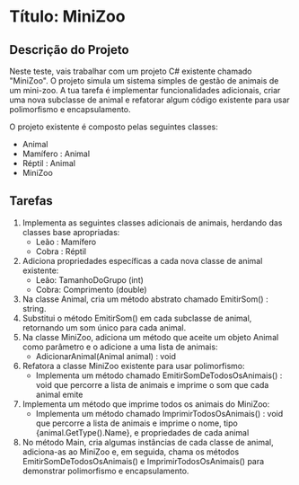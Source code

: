 # Título: MiniZoo 

## Descrição do Projeto
Neste teste, vais trabalhar com um projeto C# existente chamado "MiniZoo". O projeto simula um sistema simples de gestão de animais de um mini-zoo. A tua tarefa é implementar funcionalidades adicionais, criar uma nova subclasse de animal e refatorar algum código existente para usar polimorfismo e encapsulamento.

O projeto existente é composto pelas seguintes classes:
- Animal
- Mamífero : Animal
- Réptil : Animal
- MiniZoo

## Tarefas
1. Implementa as seguintes classes adicionais de animais, herdando das classes base apropriadas:
   - Leão : Mamífero
   - Cobra : Réptil
2. Adiciona propriedades específicas a cada nova classe de animal existente:
   - Leão: TamanhoDoGrupo (int)
   - Cobra: Comprimento (double)
3. Na classe Animal, cria um método abstrato chamado EmitirSom() : string.
4. Substitui o método EmitirSom() em cada subclasse de animal, retornando um som único para cada animal.
5. Na classe MiniZoo, adiciona um método que aceite um objeto Animal como parâmetro e o adicione a uma lista de animais:
   - AdicionarAnimal(Animal animal) : void
6. Refatora a classe MiniZoo existente para usar polimorfismo:
   - Implementa um método chamado EmitirSomDeTodosOsAnimais() : void que percorre a lista de animais e imprime o som que cada animal emite
7. Implementa um método que imprime todos os animais do MiniZoo:
   - Implementa um método chamado ImprimirTodosOsAnimais() : void que percorre a lista de animais e imprime o nome, tipo {animal.GetType().Name}, e propriedades de cada animal
8. No método Main, cria algumas instâncias de cada classe de animal, adiciona-as ao MiniZoo e, em seguida, chama os métodos EmitirSomDeTodosOsAnimais() e ImprimirTodosOsAnimais() para demonstrar polimorfismo e encapsulamento.
